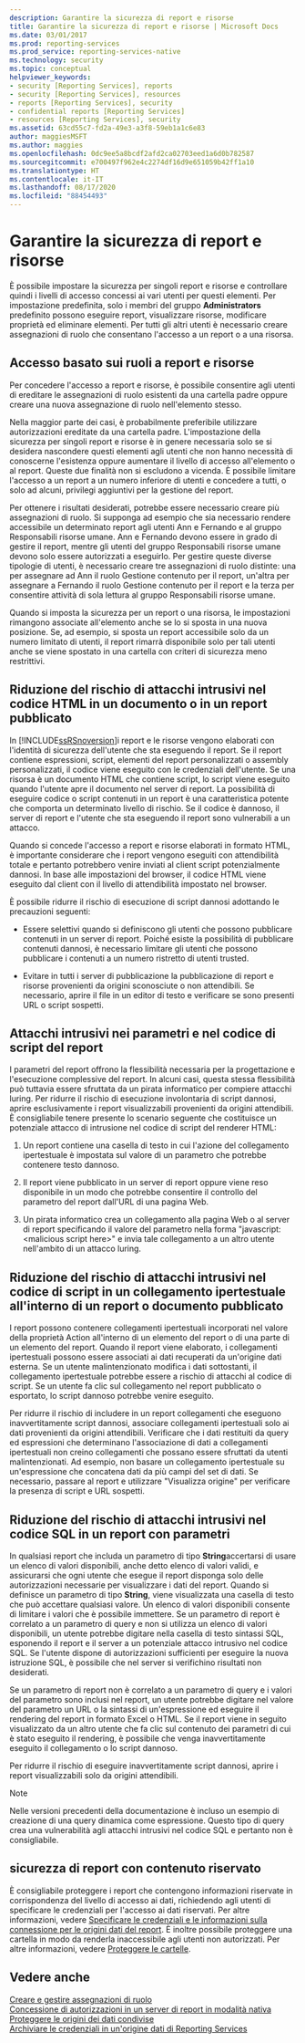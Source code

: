 ```yaml
---
description: Garantire la sicurezza di report e risorse
title: Garantire la sicurezza di report e risorse | Microsoft Docs
ms.date: 03/01/2017
ms.prod: reporting-services
ms.prod_service: reporting-services-native
ms.technology: security
ms.topic: conceptual
helpviewer_keywords:
- security [Reporting Services], reports
- security [Reporting Services], resources
- reports [Reporting Services], security
- confidential reports [Reporting Services]
- resources [Reporting Services], security
ms.assetid: 63cd55c7-fd2a-49e3-a3f8-59eb1a1c6e83
author: maggiesMSFT
ms.author: maggies
ms.openlocfilehash: 0dc9ee5a8bcdf2afd2ca02703eed1a6d0b782587
ms.sourcegitcommit: e700497f962e4c2274df16d9e651059b42ff1a10
ms.translationtype: HT
ms.contentlocale: it-IT
ms.lasthandoff: 08/17/2020
ms.locfileid: "88454493"
---
```

# <a name="secure-reports-and-resources"></a>Garantire la sicurezza di report e risorse
  È possibile impostare la sicurezza per singoli report e risorse e controllare quindi i livelli di accesso concessi ai vari utenti per questi elementi. Per impostazione predefinita, solo i membri del gruppo **Administrators** predefinito possono eseguire report, visualizzare risorse, modificare proprietà ed eliminare elementi. Per tutti gli altri utenti è necessario creare assegnazioni di ruolo che consentano l'accesso a un report o a una risorsa.  
  
## <a name="role-based-access-to-reports-and-resources"></a>Accesso basato sui ruoli a report e risorse  
 Per concedere l'accesso a report e risorse, è possibile consentire agli utenti di ereditare le assegnazioni di ruolo esistenti da una cartella padre oppure creare una nuova assegnazione di ruolo nell'elemento stesso.  
  
 Nella maggior parte dei casi, è probabilmente preferibile utilizzare autorizzazioni ereditate da una cartella padre. L'impostazione della sicurezza per singoli report e risorse è in genere necessaria solo se si desidera nascondere questi elementi agli utenti che non hanno necessità di conoscerne l'esistenza oppure aumentare il livello di accesso all'elemento o al report. Queste due finalità non si escludono a vicenda. È possibile limitare l'accesso a un report a un numero inferiore di utenti e concedere a tutti, o solo ad alcuni, privilegi aggiuntivi per la gestione del report.  
  
 Per ottenere i risultati desiderati, potrebbe essere necessario creare più assegnazioni di ruolo. Si supponga ad esempio che sia necessario rendere accessibile un determinato report agli utenti Ann e Fernando e al gruppo Responsabili risorse umane. Ann e Fernando devono essere in grado di gestire il report, mentre gli utenti del gruppo Responsabili risorse umane devono solo essere autorizzati a eseguirlo. Per gestire queste diverse tipologie di utenti, è necessario creare tre assegnazioni di ruolo distinte: una per assegnare ad Ann il ruolo Gestione contenuto per il report, un'altra per assegnare a Fernando il ruolo Gestione contenuto per il report e la terza per consentire attività di sola lettura al gruppo Responsabili risorse umane.  
  
 Quando si imposta la sicurezza per un report o una risorsa, le impostazioni rimangono associate all'elemento anche se lo si sposta in una nuova posizione. Se, ad esempio, si sposta un report accessibile solo da un numero limitato di utenti, il report rimarrà disponibile solo per tali utenti anche se viene spostato in una cartella con criteri di sicurezza meno restrittivi.  
  
## <a name="mitigating-html-injection-attacks-in-a-published-report-or-document"></a>Riduzione del rischio di attacchi intrusivi nel codice HTML in un documento o in un report pubblicato  
 In [!INCLUDE[ssRSnoversion](../../includes/ssrsnoversion-md.md)]i report e le risorse vengono elaborati con l'identità di sicurezza dell'utente che sta eseguendo il report. Se il report contiene espressioni, script, elementi del report personalizzati o assembly personalizzati, il codice viene eseguito con le credenziali dell'utente. Se una risorsa è un documento HTML che contiene script, lo script viene eseguito quando l'utente apre il documento nel server di report. La possibilità di eseguire codice o script contenuti in un report è una caratteristica potente che comporta un determinato livello di rischio. Se il codice è dannoso, il server di report e l'utente che sta eseguendo il report sono vulnerabili a un attacco.  
  
 Quando si concede l'accesso a report e risorse elaborati in formato HTML, è importante considerare che i report vengono eseguiti con attendibilità totale e pertanto potrebbero venire inviati al client script potenzialmente dannosi. In base alle impostazioni del browser, il codice HTML viene eseguito dal client con il livello di attendibilità impostato nel browser.  
  
 È possibile ridurre il rischio di esecuzione di script dannosi adottando le precauzioni seguenti:  
  
-   Essere selettivi quando si definiscono gli utenti che possono pubblicare contenuti in un server di report. Poiché esiste la possibilità di pubblicare contenuti dannosi, è necessario limitare gli utenti che possono pubblicare i contenuti a un numero ristretto di utenti trusted.  
  
-   Evitare in tutti i server di pubblicazione la pubblicazione di report e risorse provenienti da origini sconosciute o non attendibili. Se necessario, aprire il file in un editor di testo e verificare se sono presenti URL o script sospetti.  
  
## <a name="report-parameters-and-script-injection"></a>Attacchi intrusivi nei parametri e nel codice di script del report  
 I parametri del report offrono la flessibilità necessaria per la progettazione e l'esecuzione complessive del report. In alcuni casi, questa stessa flessibilità può tuttavia essere sfruttata da un pirata informatico per compiere attacchi luring. Per ridurre il rischio di esecuzione involontaria di script dannosi, aprire esclusivamente i report visualizzabili provenienti da origini attendibili. È consigliabile tenere presente lo scenario seguente che costituisce un potenziale attacco di intrusione nel codice di script del renderer HTML:  
  
1.  Un report contiene una casella di testo in cui l'azione del collegamento ipertestuale è impostata sul valore di un parametro che potrebbe contenere testo dannoso.  
  
2.  Il report viene pubblicato in un server di report oppure viene reso disponibile in un modo che potrebbe consentire il controllo del parametro del report dall'URL di una pagina Web.  
  
3.  Un pirata informatico crea un collegamento alla pagina Web o al server di report specificando il valore del parametro nella forma "javascript:\<malicious script here>" e invia tale collegamento a un altro utente nell'ambito di un attacco luring.  
  
## <a name="mitigating-script-injection-attacks-in-a-hyperlink-in-a-published-report-or-document"></a>Riduzione del rischio di attacchi intrusivi nel codice di script in un collegamento ipertestuale all'interno di un report o documento pubblicato  
 I report possono contenere collegamenti ipertestuali incorporati nel valore della proprietà Action all'interno di un elemento del report o di una parte di un elemento del report. Quando il report viene elaborato, i collegamenti ipertestuali possono essere associati ai dati recuperati da un'origine dati esterna. Se un utente malintenzionato modifica i dati sottostanti, il collegamento ipertestuale potrebbe essere a rischio di attacchi al codice di script. Se un utente fa clic sul collegamento nel report pubblicato o esportato, lo script dannoso potrebbe venire eseguito.  
  
 Per ridurre il rischio di includere in un report collegamenti che eseguono inavvertitamente script dannosi, associare collegamenti ipertestuali solo ai dati provenienti da origini attendibili. Verificare che i dati restituiti da query ed espressioni che determinano l'associazione di dati a collegamenti ipertestuali non creino collegamenti che possano essere sfruttati da utenti malintenzionati. Ad esempio, non basare un collegamento ipertestuale su un'espressione che concatena dati da più campi del set di dati. Se necessario, passare al report e utilizzare "Visualizza origine" per verificare la presenza di script e URL sospetti.  
  
## <a name="mitigating-sql-injection-attacks-in-a-parameterized-report"></a>Riduzione del rischio di attacchi intrusivi nel codice SQL in un report con parametri  
 In qualsiasi report che includa un parametro di tipo **String**accertarsi di usare un elenco di valori disponibili, anche detto elenco di valori validi, e assicurarsi che ogni utente che esegue il report disponga solo delle autorizzazioni necessarie per visualizzare i dati del report. Quando si definisce un parametro di tipo **String**, viene visualizzata una casella di testo che può accettare qualsiasi valore. Un elenco di valori disponibili consente di limitare i valori che è possibile immettere. Se un parametro di report è correlato a un parametro di query e non si utilizza un elenco di valori disponibili, un utente potrebbe digitare nella casella di testo sintassi SQL, esponendo il report e il server a un potenziale attacco intrusivo nel codice SQL. Se l'utente dispone di autorizzazioni sufficienti per eseguire la nuova istruzione SQL, è possibile che nel server si verifichino risultati non desiderati.  
  
 Se un parametro di report non è correlato a un parametro di query e i valori del parametro sono inclusi nel report, un utente potrebbe digitare nel valore del parametro un URL o la sintassi di un'espressione ed eseguire il rendering del report in formato Excel o HTML. Se il report viene in seguito visualizzato da un altro utente che fa clic sul contenuto dei parametri di cui è stato eseguito il rendering, è possibile che venga inavvertitamente eseguito il collegamento o lo script dannoso.  
  
 Per ridurre il rischio di eseguire inavvertitamente script dannosi, aprire i report visualizzabili solo da origini attendibili.  
  
> [!NOTE]  
>  Nelle versioni precedenti della documentazione è incluso un esempio di creazione di una query dinamica come espressione. Questo tipo di query crea una vulnerabilità agli attacchi intrusivi nel codice SQL e pertanto non è consigliabile.  
  
## <a name="securing-confidential-reports"></a>sicurezza di report con contenuto riservato  
 È consigliabile proteggere i report che contengono informazioni riservate in corrispondenza del livello di accesso ai dati, richiedendo agli utenti di specificare le credenziali per l'accesso ai dati riservati. Per altre informazioni, vedere [Specificare le credenziali e le informazioni sulla connessione per le origini dati del report](../../reporting-services/report-data/specify-credential-and-connection-information-for-report-data-sources.md). È inoltre possibile proteggere una cartella in modo da renderla inaccessibile agli utenti non autorizzati. Per altre informazioni, vedere [Proteggere le cartelle](../../reporting-services/security/secure-folders.md).  
  
## <a name="see-also"></a>Vedere anche  
 [Creare e gestire assegnazioni di ruolo](../../reporting-services/security/create-and-manage-role-assignments.md)   
 [Concessione di autorizzazioni in un server di report in modalità nativa](../../reporting-services/security/granting-permissions-on-a-native-mode-report-server.md)   
 [Proteggere le origini dei dati condivise](../../reporting-services/security/secure-shared-data-source-items.md)   
 [Archiviare le credenziali in un'origine dati di Reporting Services](../../reporting-services/report-data/store-credentials-in-a-reporting-services-data-source.md)  
  
  
